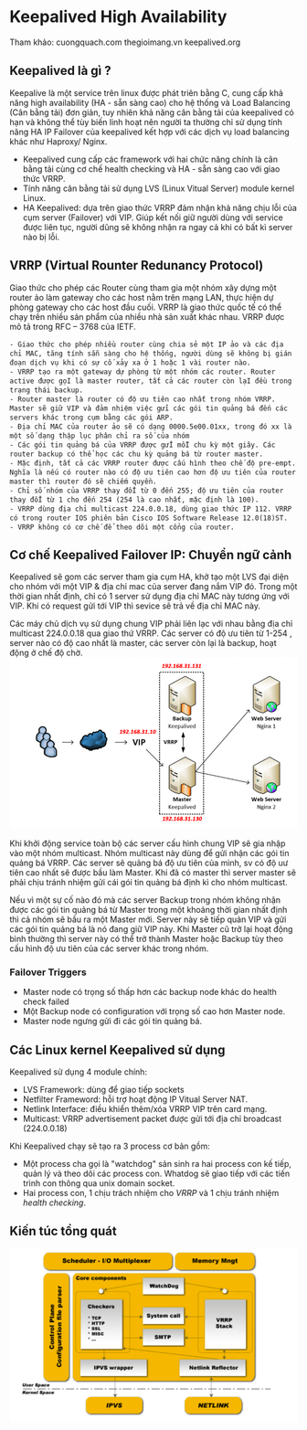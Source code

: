 # Keepalived High Availability
Tham khảo: cuongquach.com thegioimang.vn keepalived.org
## Keepalived là gì ? 

Keepalive là một service trên linux được phát triên bằng C, cung cấp khả năng high availability (HA - sẵn sàng cao) cho hệ thống và  Load Balancing (Cân bằng tải) đơn giản, tuy nhiên khả năng cân bằng tải của keepalived có hạn và không thể tùy biến linh hoạt nên người ta thường chỉ sử dụng tính năng HA IP Failover của keepalived kết hợp với các dịch vụ load balancing khác như Haproxy/ Nginx.

* Keepalived cung cấp các framework với hai chức năng chính là cân bằng tải cùng cơ chế health checking và HA - sẵn sàng cao với giao thức VRRP.
* Tính năng cân bằng tải sử dụng LVS (Linux Vitual Server) module kernel Linux.
* HA Keepalived: dựa trên giao thức VRRP đảm nhận khả năng chịu lỗi của cụm server (Failover) với VIP. Giúp kết nối giữ người dùng với service được liên tục, người dũng sẽ không nhận ra ngay cả khi có bất kì server nào bị lỗi.

## VRRP (Virtual Rounter Redunancy Protocol)
Giao thức cho phép các Router cùng tham gia một nhóm xây dựng một router ảo làm gateway cho các host nằm trên mạng LAN, thực hiện dự phòng gateway cho các host đầu cuối.  VRRP là giao thức quốc tế có thể chạy trên nhiều sản phẩm của nhiều nhà sản xuất khác nhau. VRRP được mô tả trong RFC – 3768 của IETF.
```
- Giao thức cho phép nhiều router cùng chia sẻ một IP ảo và các địa chỉ MAC, tăng tính sẵn sàng cho hệ thống, người dùng sẽ không bị gián đoạn dịch vụ khi có sự cố xảy xa ở 1 hoặc 1 vài router nào.
- VRRP tạo ra một gateway dự phòng từ một nhóm các router. Router active được gọI là master router, tất cả các router còn lạI đều trong trạng thái backup.
- Router master là router có độ ưu tiên cao nhất trong nhóm VRRP. Master sẽ giữ VIP và đảm nhiệm việc gửi các gói tin quảng bá đến các servers khác trong cụm bằng các gói ARP.
- Địa chỉ MAC của router ảo sẽ có dạng 0000.5e00.01xx, trong đó xx là một số dạng thập lục phân chỉ ra số của nhóm
- Các gói tin quảng bá của VRRP được gửI mỗI chu kỳ một giây. Các router backup có thể học các chu kỳ quảng bá từ router master.
- Mặc định, tất cả các VRRP router được cấu hình theo chế độ pre-empt. Nghĩa là nếu có router nào có độ ưu tiên cao hơn độ ưu tiên của router master thì router đó sẽ chiếm quyền.
- Chỉ số nhóm của VRRP thay đổI từ 0 đến 255; độ ưu tiên của router thay đổI từ 1 cho đến 254 (254 là cao nhất, mặc định là 100).
- VRRP dùng địa chỉ multicast 224.0.0.18, dùng giao thức IP 112. VRRP có trong router IOS phiên bản Cisco IOS Software Release 12.0(18)ST.
- VRRP không có cơ chế để theo dõi một cổng của router.

```

## Cơ chế Keepalived Failover IP: Chuyển ngữ cảnh
Keepalived sẽ gom các server tham gia cụm HA, khở tạo một LVS đại diện cho nhóm với một VIP & địa chỉ mac của server đang nắm VIP đó. Trong một thời gian nhất định, chỉ có 1 server sử dụng địa chỉ MAC này tương ứng với VIP. Khi có request gửi tới VIP thì sevice sẽ trả về địa chỉ MAC này.

Các máy chủ dịch vụ sử dụng chung VIP phải liên lạc với nhau bằng địa chỉ multicast 224.0.0.18 qua giao thứ VRRP. Các server có độ ưu tiên từ 1-254 , server nào có độ cao nhất là master, các server còn lại là backup, hoạt động ở chế độ chờ.
![alt text](/doc/figure/keepalived_view.png)

Khi khởi động service toàn bộ các server cấu hình chung VIP sẽ gia nhập vào một nhóm multicast. Nhóm multicast này dùng để gửi nhận các gói tin quảng bá VRRP. Các server sẽ quảng bá độ ưu tiên của mình, sv có độ uư tiên cao nhất sẽ được bầu làm Master. Khi đã có master thì server master sẽ phải chịu tránh nhiệm gửi cái gói tin quảng bá định kì cho nhóm multicast.

Nếu vì một sự cố nào đó mà các server Backup trong nhóm không nhận được các gói tin quảng bá từ Master trong một khoảng thời gian nhất định thì cả nhóm sẽ bầu ra một Master mới. Server này sẽ tiếp quản VIP và gửi các gói tin quảng bá là nó đang giữ VIP này. Khi Master cũ trở lại hoạt động bình thường thì server này có thể trở thành Master hoặc Backup tùy theo cấu hình độ ưu tiên của các server khác trong nhóm. 
### Failover Triggers 
* Master node có trọng số thấp hơn các backup node khác do health check failed 
* Một Backup node có configuration với trọng số cao hơn Master node.
* Master node ngưng gửi đi các gói tin quảng bá.

## Các Linux kernel Keepalived sử dụng
Keepalived sử dụng 4 module chính:
* LVS Framework: dùng để giao tiếp sockets
* Netfilter Frameword: hỗi trợ hoạt động IP Vitual Server NAT.
* Netlink Interface: điều khiển thêm/xóa VRRP VIP trên card mạng.
* Multicast: VRRP advertisement packet được gửi tới địa chỉ broadcast (224.0.0.18)

Khi Keepalived chạy sẽ tạo ra 3 process cơ bản  gồm: 
* Một process cha gọi là "watchdog" sản sinh ra hai process con kế tiếp, quản lý và theo dõi các process con. Whatdog sẽ giao tiếp với các tiến trình con thông qua unix domain socket.
* Hai process con, 1 chịu trách nhiệm cho _VRRP_ và 1 chịu tránh nhiệm _health checking_.
## Kiến túc tổng quát 

![alt text](/doc/figure/keepalived.png)
